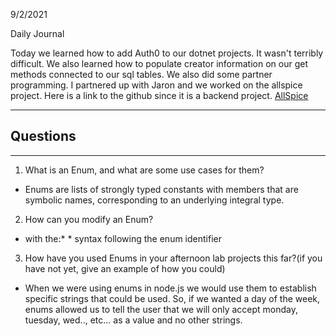 9/2/2021

Daily Journal

Today we learned how to add Auth0 to our dotnet projects. It wasn't terribly difficult. We also learned how to populate creator information on our get methods connected to our sql tables. We also did some partner programming. I partnered up with Jaron and we worked on the allspice project. Here is a link to the github since it is a backend project. [AllSpice](https://github.com/ChesterJGreen/allspice)

---
Questions
---
---
1. What is an Enum, and what are some use cases for them?
- Enums are lists of strongly typed constants with members that are symbolic names, corresponding to an underlying integral type. 
2. How can you modify an Enum?
- with the:* * syntax following the enum identifier
3. How have you used Enums in your afternoon lab projects this far?(if you have not yet, give an example of how you could)
- When we were using enums in node.js we would use them to establish specific strings that could be used. So, if we wanted a day of the week, enums allowed us to tell the user that we will only accept monday, tuesday, wed.., etc... as a value and no other strings. 